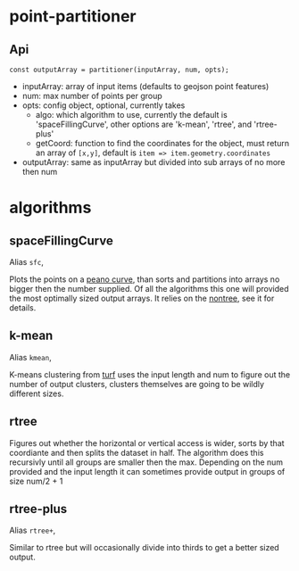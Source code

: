 # point-partitioner


## Api

```
const outputArray = partitioner(inputArray, num, opts);
```
- inputArray: array of input items (defaults to geojson point features)
- num: max number of points per group
- opts: config object, optional, currently takes
  - algo: which algorithm to use, currently the default is 'spaceFillingCurve', other options are 'k-mean', 'rtree', and 'rtree-plus'
  - getCoord: function to find the coordinates for the object, must return an array of `[x,y]`, default is `item => item.geometry.coordinates`
- outputArray: same as inputArray but divided into sub arrays of no more then num


# algorithms

## spaceFillingCurve

Alias `sfc`,

Plots the points on a [peano curve](https://en.wikipedia.org/wiki/Peano_curve),
than sorts and partitions into arrays no bigger then the number supplied.  Of
all the algorithms this one will provided the most optimally sized output arrays.
It relies on the [nontree](https://github.com/calvinmetcalf/nontree), see it for
details.

## k-mean

Alias `kmean`,

K-means clustering from [turf](https://www.npmjs.com/package/@turf/clusters-kmeans)
uses the input length and num to figure out the number of output clusters, clusters themselves
are going to be wildly different sizes.


## rtree

Figures out whether the horizontal or vertical access is wider, sorts by that coordiante
and then splits the dataset in half.  The algorithm does this recursivly until all groups are smaller then the max.
Depending on the num provided and the input length it can sometimes provide output
in groups of size num/2 + 1

## rtree-plus

Alias `rtree+`,

Similar to rtree but will occasionally divide into thirds to get a better sized output.
